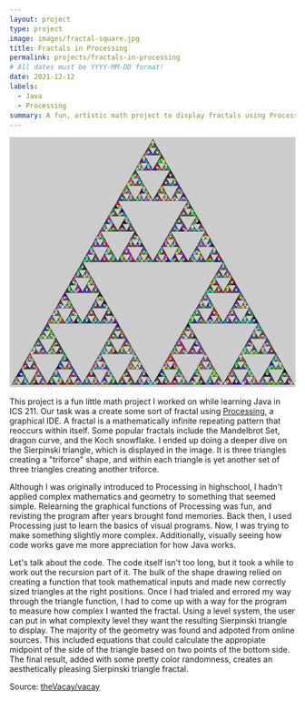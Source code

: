 ```yaml
---
layout: project
type: project
image: images/fractal-square.jpg
title: Fractals in Processing
permalink: projects/fractals-in-processing
# All dates must be YYYY-MM-DD format!
date: 2021-12-12
labels:
  - Java
  - Processing
summary: A fun, artistic math project to display fractals using Processing.
---
```


<img class="ui medium right floated rounded image" src="../images/fractal.png">

This project is a fun little math project I worked on while learning Java in ICS 211. Our task was a create some sort of fractal using [Processing](https://processing.org/), a graphical IDE. A fractal is a mathematically infinite repeating pattern that reoccurs within itself. Some popular fractals include the Mandelbrot Set, dragon curve, and the Koch snowflake. I ended up doing a deeper dive on the Sierpinski triangle, which is displayed in the image. It is three triangles creating a "triforce" shape, and within each triangle is yet another set of three triangles creating another triforce. 

Although I was originally introduced to Processing in highschool, I hadn't applied complex mathematics and geometry to something that seemed simple. Relearning the graphical functions of Processing was fun, and revisting the program after years brought fond memories. Back then, I used Processing just to learn the basics of visual programs. Now, I was trying to make something slightly more complex. Additionally, visually seeing how code works gave me more appreciation for how Java works. 

Let's talk about the code. The code itself isn't too long, but it took a while to work out the recursion part of it. The bulk of the shape drawing relied on creating a function that took mathematical inputs and made new correctly sized triangles at the right positions. Once I had trialed and errored my way through the triangle function, I had to come up with a way for the program to measure how complex I wanted the fractal. Using a level system, the user can put in what complexity level they want the resulting Sierpinski triangle to display. The majority of the geometry was found and adpoted from online sources. This included equations that could calculate the appropiate midpoint of the side of the triangle based on two points of the bottom side. The final result, added with some pretty color randomness, creates an aesthetically pleasing  Sierpinski triangle fractal. 


 
Source: <a href="https://github.com/theVacay/vacay"><i class="large github icon"></i>theVacay/vacay</a>
